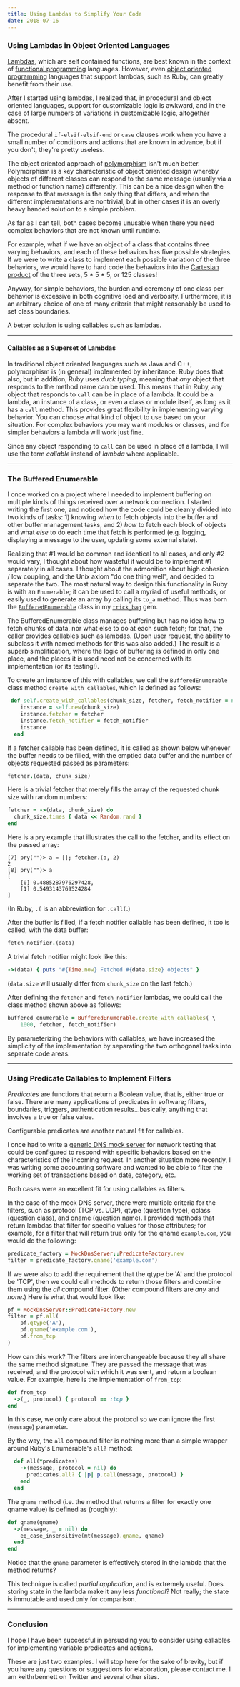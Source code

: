 ```yaml
---
title: Using Lambdas to Simplify Your Code
date: 2018-07-16
---
```


### Using Lambdas in Object Oriented Languages

[Lambdas](https://en.wikipedia.org/wiki/Anonymous_function), which are self contained functions, are best known in the context of [functional programming](https://en.wikipedia.org/wiki/Functional_languages) languages. However, even [object oriented programming](https://en.wikipedia.org/wiki/Object-oriented_programming) languages that support lambdas, such as Ruby, can greatly benefit from their use.

After I started using lambdas, I realized that, in procedural and object oriented languages, support for customizable logic is awkward, and in the case of large numbers of variations in customizable logic, altogether absent.
 
 The procedural `if-elsif-elsif-end` or `case` clauses work when you have a small number of conditions and actions that are known in advance, but if you don't, they're pretty useless.

The object oriented approach of [polymorphism](https://en.wikipedia.org/wiki/Polymorphism_(computer_science)) isn't much better.
Polymorphism is a key characteristic of object oriented design whereby objects of different classes can respond to the same message (usually via a method or function name) differently. This can be a nice design when the response to that message is the only thing that differs, and when the different implementations are nontrivial, but in other cases it is an overly heavy handed solution to a simple problem.

As far as I can tell, both cases become unusable when there you need complex behaviors that are not known until runtime.

For example, what if we have an object of a class that contains three varying behaviors, and each of these behaviors has five possible strategies. If we were to write a class to implement each possible variation of the three behaviors, we would have to hard code the behaviors into the [Cartesian product](https://en.wikipedia.org/wiki/Cartesian_product) of the three sets, 5 * 5 * 5, or 125 classes!

Anyway, for simple behaviors, the burden and ceremony of one class per behavior is excessive in both cognitive load and verbosity. Furthermore, it is an arbitrary choice of one of many criteria that might reasonably be used to set class boundaries.

A better solution is using callables such as lambdas.

----

#### Callables as a Superset of Lambdas

In traditional object oriented languages such as Java and C++, polymorphism is (in general) implemented by inheritance. Ruby does that also, but in addition, Ruby uses _duck typing_, meaning that _any_ object that responds to the method name can be used. This means that in Ruby, any object that responds to `call` can be in place of a lambda. It could be a lambda, an instance of a class, or even a class or module itself, as long as it has a `call` method. This provides great flexibility in implementing varying behavior. You can choose what kind of object to use based on your situation. For complex behaviors you may want modules or classes, and for simpler behaviors a lambda will work just fine.

 Since any object responding to `call` can be used in place of a lambda, I will use the term _callable_ instead of _lambda_ where applicable.

----

### The Buffered Enumerable

I once worked on a project where I needed to implement buffering on multiple kinds of things received over a network connection. I started writing the first one, and noticed how the code could be cleanly divided into two kinds of tasks: 1) knowing _when_ to fetch objects into the buffer and other buffer management tasks, and 2) _how_ to fetch each block of objects and what _else_ to do each time that fetch is performed (e.g. logging, displaying a message to the user, updating some external state).

Realizing that #1 would be common and identical to all cases, and only #2 would vary, I thought about how wasteful it would be to implement #1 separately in all cases. I thought about the admonition about high cohesion / low coupling, and the Unix axiom "do one thing well", and decided to separate the two. The most natural way to design this functionality in Ruby is with an `Enumerable`; it can be used to call a myriad of useful methods, or easily used to generate an array by calling its `to_a` method. Thus was born the [`BufferedEnumerable`](https://github.com/keithrbennett/trick_bag/blob/master/lib/trick_bag/enumerables/buffered_enumerable.rb) class in my [`trick_bag`](https://github.com/keithrbennett/trick_bag/) gem.

The BufferedEnumerable class manages buffering but has no idea how to fetch chunks of data, nor what else to do at each such fetch; for that, the caller provides callables such as lambdas. (Upon user request, the ability to subclass it with named methods for this was also added.) The result is a superb simplification, where the logic of buffering is defined in only one place, and the places it is used need not be concerned with its implementation (or its testing!).

To create an instance of this with callables, we call the `BufferedEnumerable` class method `create_with_callables`, which is defined as follows:

```ruby
 def self.create_with_callables(chunk_size, fetcher, fetch_notifier = nil)
    instance = self.new(chunk_size)
    instance.fetcher = fetcher
    instance.fetch_notifier = fetch_notifier
    instance
  end
```

If a fetcher callable has been defined, it is called as shown below whenever the buffer needs to be filled, with the emptied data buffer and the number of objects requested passed as parameters:

```ruby
fetcher.(data, chunk_size)
```

Here is a trivial fetcher that merely fills the array of the requested chunk size with random numbers:

```ruby
fetcher = ->(data, chunk_size) do
  chunk_size.times { data << Random.rand }
end
```

Here is a `pry` example that illustrates the call to the fetcher, and its effect on the passed array:

```
[7] pry("")> a = []; fetcher.(a, 2)
2
[8] pry("")> a
[
    [0] 0.4885287976297428,
    [1] 0.5493143769524284
]
````

(In Ruby, `.(` is an abbreviation for `.call(`.)

After the buffer is filled, if a fetch notifier callable has been defined, it too is called, with the data buffer:


```ruby
fetch_notifier.(data)
```

A trivial fetch notifier might look like this:

```ruby
->(data) { puts "#{Time.now} Fetched #{data.size} objects" } 
```

(`data.size` will usually differ from `chunk_size` on the last fetch.)

After defining the `fetcher` and `fetch_notifier` lambdas, we could call the class method shown above as follows:

```ruby
buffered_enumerable = BufferedEnumerable.create_with_callables( \
    1000, fetcher, fetch_notifier)
```

By parameterizing the behaviors with callables, we have increased the simplicity of the implementation by separating the two orthogonal tasks into separate code areas.

----

### Using Predicate Callables to Implement Filters

_Predicates_ are functions that return a Boolean value, that is, either true or false. There are many applications of predicates in software; filters, boundaries, triggers, authentication results...basically, anything that involves a true or false value.

Configurable predicates are another natural fit for callables.

I once had to write a [generic DNS mock server](https://github.com/keithrbennett/mock_dns_server) for network testing  that could be configured to respond with specific behaviors based on the characteristics of the incoming request. In another situation more recently, I was writing some accounting software and wanted to be able to filter the working set of transactions based on date, category, etc.

Both cases were an excellent fit for using callables as filters.

In the case of the mock DNS server, there were multiple criteria for the filters, such as protocol (TCP vs. UDP), qtype (question type), qclass (question class), and qname (question name). I provided methods that return lambdas that filter for specific values for those attributes; for example, for a filter that will return true only for the qname `example.com`, you would do the following:

```ruby
predicate_factory = MockDnsServer::PredicateFactory.new
filter = predicate_factory.qname('example.com')
```

If we were also to add the requirement that the qtype be 'A' and the protocol be 'TCP', then we could call methods to return those filters and combine them using the _all_ compound filter. (Other compound filters are _any_ and _none_.) Here is what that would look like:


```ruby
pf = MockDnsServer::PredicateFactory.new
filter = pf.all(
    pf.qtype('A'),
    pf.qname('example.com'),
    pf.from_tcp
)
```

How can this work? The filters are interchangeable because they all share the same method signature. They are passed the message that was received, and the protocol with which it was sent, and return a boolean value. For example, here is the implementation of `from_tcp`:

```ruby
def from_tcp
  ->(_, protocol) { protocol == :tcp }
end
```

In this case, we only care about the protocol so we can ignore the first (`message`) parameter.

By the way, the `all` compound filter is nothing more than a simple wrapper around Ruby's Enumerable's `all?` method:

```ruby
  def all(*predicates)
    ->(message, protocol = nil) do
      predicates.all? { |p| p.call(message, protocol) }
    end
  end
```

The `qname` method (i.e. the method that returns a filter for exactly one qname value) is defined as (roughly):

```ruby
def qname(qname)
  ->(message, _ = nil) do
    eq_case_insensitive(mt(message).qname, qname)
  end
end
```

Notice that the `qname` parameter is effectively stored in the lambda that the method returns?

This technique is called _partial application_, and is extremely useful. Does storing state in the lambda make it any less _functional_? Not really; the state is immutable and used only for comparison.

----

### Conclusion

I hope I have been successful in persuading you to consider using callables for implementing variable predicates and actions.

These are just two examples. I will stop here for the sake of brevity, but if you have any questions or suggestions for elaboration, please contact me. I am keithrbennett on Twitter and several other sites.
